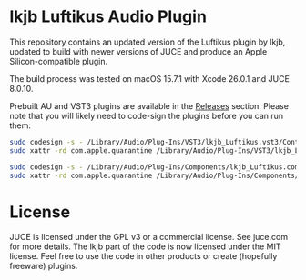 # lkjb Luftikus Audio Plugin

This repository contains an updated version of the Luftikus plugin by lkjb, updated to build with newer versions of JUCE and produce an Apple Silicon-compatible plugin.

The build process was tested on macOS 15.7.1 with Xcode 26.0.1 and JUCE 8.0.10.

Prebuilt AU and VST3 plugins are available in the [Releases](https://github.com/apresta/luftikus/releases/latest) section. Please note that you will likely need to code-sign the plugins before you can run them:

```sh
sudo codesign -s - /Library/Audio/Plug-Ins/VST3/lkjb_Luftikus.vst3/Contents/MacOS/lkjb_Luftikus --timestamp --deep --force
sudo xattr -rd com.apple.quarantine /Library/Audio/Plug-Ins/VST3/lkjb_Luftikus.vst3

sudo codesign -s - /Library/Audio/Plug-Ins/Components/lkjb_Luftikus.component/Contents/MacOS/lkjb_Luftikus --timestamp --deep --force
sudo xattr -rd com.apple.quarantine /Library/Audio/Plug-Ins/Components/lkjb_Luftikus.component
```


# License
JUCE is licensed under the GPL v3 or a commercial license. See juce.com for more details.
The lkjb part of the code is now licensed under the MIT license. Feel free to use the code in other products or create (hopefully freeware) plugins.
